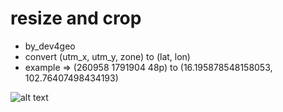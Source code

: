 # resize and crop
* by_dev4geo
* convert (utm_x, utm_y, zone) to (lat, lon)
* example => (260958 1791904 48p) to (16.195878548158053, 102.76407498434193)

![alt text](https://github.com/s0ngkran/corr_dev4geo/blob/master/image_augment/ex_img_augment.jpg)

